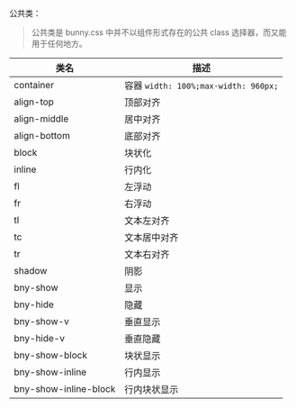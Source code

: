 公共类：

> 公共类是 bunny.css 中并不以组件形式存在的公共 class 选择器，而又能用于任何地方。

| 类名 | 描述 |
| --- | --- |
| container | 容器 `width: 100%;max-width: 960px;`  |
| align-top | 顶部对齐 |
| align-middle | 居中对齐 |
| align-bottom | 底部对齐 |
| block | 块状化 |
| inline | 行内化 |
| fl | 左浮动 |
| fr | 右浮动 |
| tl | 文本左对齐 |
| tc | 文本居中对齐 |
| tr | 文本右对齐 |
| shadow | 阴影 |
| bny-show | 显示 |
| bny-hide | 隐藏 |
| bny-show-v | 垂直显示 |
| bny-hide-v | 垂直隐藏 |
| bny-show-block | 块状显示 |
| bny-show-inline | 行内显示 |
| bny-show-inline-block | 行内块状显示 |